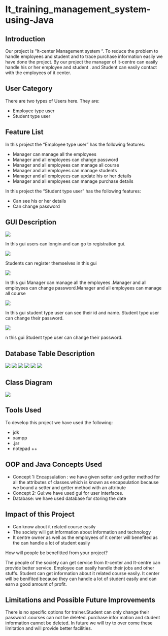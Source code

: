 # It_training_management_system-using-Java
## Introduction
<p>Our project is “It-center Management system “. To reduce the problem to handle  employees and student and to trace purchase information easily we have done the project.
By our project the manager of it-centre can easily handle his or her employee and student . and Student can easily contact with the employees of it center. </p>

## User Category
<p>There are two types of Users here. They are:</p>
<ul>
  <li>Employee type user</li>
  <li>Student type user</li>
</ul>

## Feature List
<p>In this project the “Employee  type user” has the following features:</p>
<ul>
  <li>Manager  can  manage all the employees</li>
  <li>Manager and all employees can change password</li>
  <li>Manager and all employees can manage all course</li>
  <li>Manager and all employees can manage students</li>
  <li>Manager and all employees can update his or her details</li>
  <li>Manager and all employees can manage purchase details</li>
</ul>

<p>In this project the “Student type user” has the following features:</p>
<ul>
  <li>Can see his or her details</li>
  <li>Can change password</li>
</ul>

## GUI Description
<img src="images/login.PNG">
<p>In this gui users can   longin  and can go to registration gui.</p>
<img src="images/register.PNG">
<p>Students can register themselves  in this gui</p>
<img src="images/manager gui.PNG">
<p>In  this gui Manager  can  manage all the employees .Manager and all employees can change password.Manager and all employees can manage all course</p>
<img src="images/change pass.PNG">
<p>In this gui student type  user can see their id and name. Student type user  can  change  their password.</p>
<img src="images/student pass gui.PNG">
<p>n this gui Student type user  can  change  their password.</p>

## Database Table Description
<img src="images/db1.jpg">
<img src="images/db2.jpg">
<img src="images/db3.jpg">
<img src="images/db4.jpg">
<img src="images/db5.jpg">
<img src="images/db6.jpg">

## Class Diagram
<img src="images/class diagram.jpg">

## Tools Used
<p>To develop this project we have used the following:</p>
<ul>
  <li>jdk</li>
  <li>xampp</li>
  <li>.jar </li>
  <li>notepad ++</li>
</ul>

## OOP and Java Concepts Used
<ul>
  <li>Concept 1: Encapsulation  :  we have given setter and getter method for all the attributes of classes.which is known  as encapsulation because we bound a 
  setter and getter method with an attribute </li>
  <li>Concept 2: Gui:we have used gui for user interfaces.</li>
  <li>Database: we have used database for storing the date</li>
</ul>

## Impact of this Project
<ul>
  <li>Can know about it related course easily</li>
  <li>The society will get information about Information and technology</li>
  <li>It centre owner as well as the employees of it center will benefited as the can handle a lot of student easily</li>
</ul>
<p>How will people be benefitted from your project?</p>
<p>The people of  the society can get service from It-center and  It-centre can  provide better service.
Employee can easily handle their jobs and other stuffs. Student can get information about it related course easily.
It center will be benifited because they can handle  a lot of student easily and can earn a good amount of  profit.
</p>

## Limitations and Possible Future Improvements
<p>There is no specific options for trainer.Student can only change their password .courses can not be deleted. 
purchase infor mation  and student information cannot be deleted. In future we will try to over come these limitation and will provide better facilities.</p>
